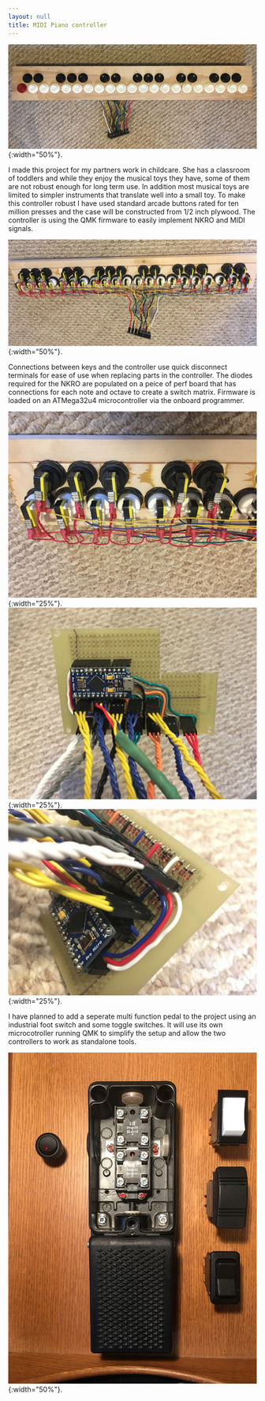 ```yaml
---
layout: null
title: MIDI Piano controller
---
```

![Top of keyboard](/images/midi-piano/front.jpg "Keyboard Top"){:width="50%"}.

 I made this project for my partners work in childcare. She has a classroom of toddlers and while they enjoy the musical toys they have, some of them are not robust enough for long term use. In addition most musical toys are limited to simpler instruments that translate well into a small toy. To make this controller robust I have used standard arcade buttons rated for ten million presses and the case will be constructed from 1/2 inch plywood. The controller is using the QMK firmware to easily implement NKRO and MIDI signals.

![Top of keyboard](/images/midi-piano/back.jpg "Keyboard Top"){:width="50%"}.

 Connections between keys and the controller use quick disconnect terminals for ease of use when replacing parts in the controller. The diodes required for the NKRO are populated on a peice of perf board that has connections for each note and octave to create a switch matrix. Firmware is loaded on an ATMega32u4 microcontroller via the onboard programmer.

![Top of keyboard](/images/midi-piano/back_octave.jpg "Keyboard Top"){:width="25%"}.
![Top of keyboard](/images/midi-piano/controller.jpg "Keyboard Top"){:width="25%"}.
![Top of keyboard](/images/midi-piano/controller_close.jpg "Keyboard Top"){:width="25%"}.

 I have planned to add a seperate multi function pedal to the project using an industrial foot switch and some toggle switches. It will use its own microcotroller running QMK to simplify the setup and allow the two controllers to work as standalone tools.

![Parts to build a midi pedal controller](/images/midi-piano/pedal_parts.jpg "Pedal parts"){:width="50%"}.
